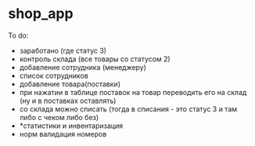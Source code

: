 # shop_app
To do:
 - заработано (где статус 3)
 - контроль склада (все товары со статусом 2)
 - добавление сотрудника (менеджеру)
 - список сотрудников
 - добавление товара(поставки)
 - при нажатии в таблице поставок на товар переводить его на склад (ну и в поставках оставлять)
 - со склада можно списать (тогда в списания - это статус 3 и там либо с чеком либо без)
 - *статистики  и инвентаризация
 - норм валидация номеров
 
 
 
 

 

